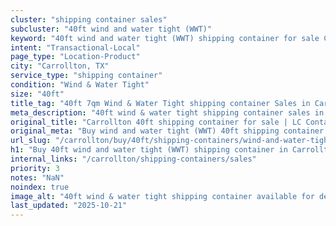 ```yaml
---
cluster: "shipping container sales"
subcluster: "40ft wind and water tight (WWT)"
keyword: "40ft wind and water tight (WWT) shipping container for sale Carrollton, TX"
intent: "Transactional-Local"
page_type: "Location-Product"
city: "Carrollton, TX"
service_type: "shipping container"
condition: "Wind & Water Tight"
size: "40ft"
title_tag: "40ft 7qm Wind & Water Tight shipping container Sales in Carrollton | LC Container"
meta_description: "40ft wind & water tight shipping container sales in Carrollton. Fast delivery, competitive pricing. Serving shipping containers area. Quote ID: 2KL. Call (214) 524-4168 for your free quote today."
original_title: "Carrollton 40ft shipping container for sale | LC Container"
original_meta: "Buy wind and water tight (WWT) 40ft shipping container sale with local delivery in Carrollton, TX. LC Container — local Since 2003. Request a fast quote today."
url_slug: "/carrollton/buy/40ft/shipping-containers/wind-and-water-tight-wwt"
h1: "Buy 40ft wind and water tight (WWT) shipping container in Carrollton"
internal_links: "/carrollton/shipping-containers/sales"
priority: 3
notes: "NaN"
noindex: true
image_alt: "40ft wind & water tight shipping container available for delivery in Carrollton"
last_updated: "2025-10-21"
---
```


<!-- TODO: Add unique city/inventory copy, images, and internal links here. -->
